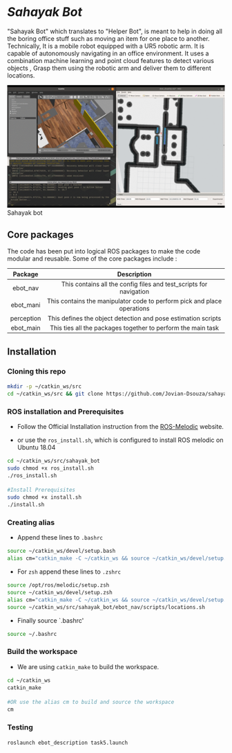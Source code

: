 # **_Sahayak Bot_**
"Sahayak Bot" which translates to "Helper Bot", is meant to help in doing all the boring office stuff such as moving an item for one place to another. Technically, It is a mobile robot equipped with a UR5 robotic arm. It is capable of autonomously navigating in an office environment. It uses a combination machine learning and point cloud features to detect various objects , Grasp them using the robotic arm and deliver them to different locations. 

![sahayak_bot](assets/sahayak_bot.gif)
Sahayak bot


## Core packages
The code has been put into logical ROS packages to make the code modular and reusable. Some of the core packages include :

| Package | Description |
| :---:   | :---: |
| ebot_nav | This contains all the config files and test_scripts for navigation |
| ebot_mani | This contains the manipulator code to perform pick and place operations |
| perception | This defines the object detection and pose estimation scripts |
| ebot_main | This ties all the packages together to perform the main task |

## Installation

### Cloning this repo 
```bash
mkdir -p ~/catkin_ws/src
cd ~/catkin_ws/src && git clone https://github.com/Jovian-Dsouza/sahayak_bot
```

###  ROS installation and Prerequisites

- Follow the Official Installation instruction from the [ROS-Melodic](http://wiki.ros.org/melodic/Installation/Ubuntu) website. 

- or use the `ros_install.sh`, which is configured to install ROS melodic on Ubuntu 18.04 

```bash
cd ~/catkin_ws/src/sahayak_bot
sudo chmod +x ros_install.sh
./ros_install.sh

#Install Prerequisites
sudo chmod +x install.sh
./install.sh
```

### Creating alias 

- Append these lines to `.bashrc`

```bash
source ~/catkin_ws/devel/setup.bash
alias cm="catkin_make -C ~/catkin_ws && source ~/catkin_ws/devel/setup.bash"
```

- For `zsh` append these lines to `.zshrc`

```bash
source /opt/ros/melodic/setup.zsh
source ~/catkin_ws/devel/setup.zsh
alias cm="catkin_make -C ~/catkin_ws && source ~/catkin_ws/devel/setup.zsh"
source ~/catkin_ws/src/sahayak_bot/ebot_nav/scripts/locations.sh
```

- Finally source `.bashrc'

```bash
source ~/.bashrc
```

### Build the workspace 

- We are using `catkin_make` to build the workspace. 

```bash
cd ~/catkin_ws
catkin_make

#OR use the alias cm to build and source the workspace
cm
```

### Testing

```
roslaunch ebot_description task5.launch
```
